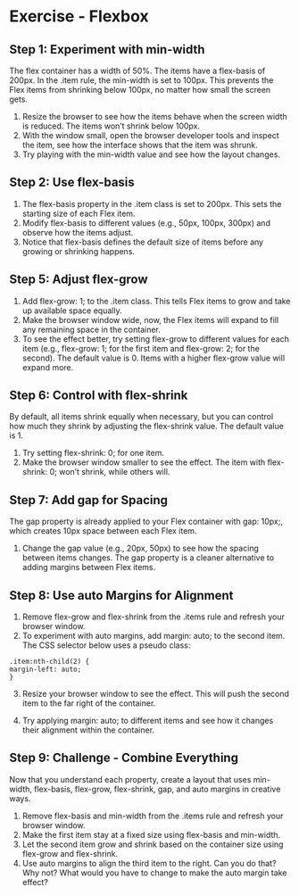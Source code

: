 # Exercise - Flexbox

## Step 1: Experiment with min-width

The flex container has a width of 50%. The items have a flex-basis of 200px.
In the .item rule, the min-width is set to 100px. This prevents the Flex items from shrinking below 100px, no matter how small the screen gets.

1. Resize the browser to see how the items behave when the screen width is reduced. The items won’t shrink below 100px.
2. With the window small, open the browser developer tools and inspect the item, see how the interface shows that the item was shrunk.
3. Try playing with the min-width value and see how the layout changes.

## Step 2: Use flex-basis

1. The flex-basis property in the .item class is set to 200px. This sets the starting size of each Flex item.
2. Modify flex-basis to different values (e.g., 50px, 100px, 300px) and observe how the items adjust.
3. Notice that flex-basis defines the default size of items before any growing or shrinking happens.

## Step 5: Adjust flex-grow

1. Add flex-grow: 1; to the .item class. This tells Flex items to grow and take up available space equally.
2. Make the browser window wide, now, the Flex items will expand to fill any remaining space in the container.
3. To see the effect better, try setting flex-grow to different values for each item (e.g., flex-grow: 1; for the first item and flex-grow: 2; for the second). The default value is 0. Items with a higher flex-grow value will expand more.

## Step 6: Control with flex-shrink

By default, all items shrink equally when necessary, but you can control how much they shrink by adjusting the flex-shrink value. The default value is 1.

1. Try setting flex-shrink: 0; for one item.
2. Make the browser window smaller to see the effect. The item with flex-shrink: 0; won’t shrink, while others will.

## Step 7: Add gap for Spacing

The gap property is already applied to your Flex container with gap: 10px;, which creates 10px space between each Flex item.

1. Change the gap value (e.g., 20px, 50px) to see how the spacing between items changes. The gap property is a cleaner alternative to adding margins between Flex items.

## Step 8: Use auto Margins for Alignment

1. Remove flex-grow and flex-shrink from the .items rule and refresh your browser window.
2. To experiment with auto margins, add margin: auto; to the second item. The CSS selector below uses a pseudo class:

```
.item:nth-child(2) {
margin-left: auto;
}
```

3. Resize your browser window to see the effect. This will push the second item to the far right of the container.

4. Try applying margin: auto; to different items and see how it changes their alignment within the container.

## Step 9: Challenge - Combine Everything

Now that you understand each property, create a layout that uses min-width, flex-basis, flex-grow, flex-shrink, gap, and auto margins in creative ways.

1. Remove flex-basis and min-width from the .items rule and refresh your browser window.
2. Make the first item stay at a fixed size using flex-basis and min-width.
3. Let the second item grow and shrink based on the container size using flex-grow and flex-shrink.
4. Use auto margins to align the third item to the right. Can you do that? Why not? What would you have to change to make the auto margin take effect?
